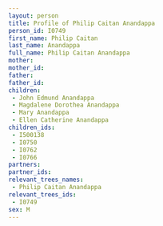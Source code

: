 ```yaml
---
layout: person
title: Profile of Philip Caitan Anandappa
person_id: I0749
first_name: Philip Caitan
last_name: Anandappa
full_name: Philip Caitan Anandappa
mother: 
mother_id: 
father: 
father_id: 
children:
 - John Edmund Anandappa
 - Magdalene Dorothea Anandappa
 - Mary Anandappa
 - Ellen Catherine Anandappa
children_ids:
 - I500138
 - I0750
 - I0762
 - I0766
partners:
partner_ids:
relevant_trees_names:
 - Philip Caitan Anandappa
relevant_trees_ids:
 - I0749
sex: M
---
```


